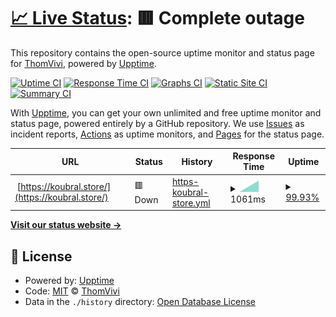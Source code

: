 # [📈 Live Status](https://ThomVivi.github.io/phish-monitor): <!--live status--> **🟥 Complete outage**

This repository contains the open-source uptime monitor and status page for [ThomVivi](https://ThomVivi.github.io/phish-monitor), powered by [Upptime](https://github.com/upptime/upptime).

[![Uptime CI](https://github.com/ThomVivi/phish-monitor/workflows/Uptime%20CI/badge.svg)](https://github.com/ThomVivi/phish-monitor/actions?query=workflow%3A%22Uptime+CI%22)
[![Response Time CI](https://github.com/ThomVivi/phish-monitor/workflows/Response%20Time%20CI/badge.svg)](https://github.com/ThomVivi/phish-monitor/actions?query=workflow%3A%22Response+Time+CI%22)
[![Graphs CI](https://github.com/ThomVivi/phish-monitor/workflows/Graphs%20CI/badge.svg)](https://github.com/ThomVivi/phish-monitor/actions?query=workflow%3A%22Graphs+CI%22)
[![Static Site CI](https://github.com/ThomVivi/phish-monitor/workflows/Static%20Site%20CI/badge.svg)](https://github.com/ThomVivi/phish-monitor/actions?query=workflow%3A%22Static+Site+CI%22)
[![Summary CI](https://github.com/ThomVivi/phish-monitor/workflows/Summary%20CI/badge.svg)](https://github.com/ThomVivi/phish-monitor/actions?query=workflow%3A%22Summary+CI%22)

With [Upptime](https://upptime.js.org), you can get your own unlimited and free uptime monitor and status page, powered entirely by a GitHub repository. We use [Issues](https://github.com/ThomVivi/phish-monitor/issues) as incident reports, [Actions](https://github.com/ThomVivi/phish-monitor/actions) as uptime monitors, and [Pages](https://ThomVivi.github.io/phish-monitor) for the status page.

<!--start: status pages-->
<!-- This summary is generated by Upptime (https://github.com/upptime/upptime) -->
<!-- Do not edit this manually, your changes will be overwritten -->
<!-- prettier-ignore -->
| URL | Status | History | Response Time | Uptime |
| --- | ------ | ------- | ------------- | ------ |
| <img alt="" src="https://icons.duckduckgo.com/ip3/koubral.store.ico" height="13"> [https://koubral.store/](https://koubral.store/) | 🟥 Down | [https-koubral-store.yml](https://github.com/ThomVivi/phish-monitor/commits/HEAD/history/https-koubral-store.yml) | <details><summary><img alt="Response time graph" src="./graphs/https-koubral-store/response-time-week.png" height="20"> 1061ms</summary><br><a href="https://ThomVivi.github.io/phish-monitor/history/https-koubral-store"><img alt="Response time 1061" src="https://img.shields.io/endpoint?url=https%3A%2F%2Fraw.githubusercontent.com%2FThomVivi%2Fphish-monitor%2FHEAD%2Fapi%2Fhttps-koubral-store%2Fresponse-time.json"></a><br><a href="https://ThomVivi.github.io/phish-monitor/history/https-koubral-store"><img alt="24-hour response time 1061" src="https://img.shields.io/endpoint?url=https%3A%2F%2Fraw.githubusercontent.com%2FThomVivi%2Fphish-monitor%2FHEAD%2Fapi%2Fhttps-koubral-store%2Fresponse-time-day.json"></a><br><a href="https://ThomVivi.github.io/phish-monitor/history/https-koubral-store"><img alt="7-day response time 1061" src="https://img.shields.io/endpoint?url=https%3A%2F%2Fraw.githubusercontent.com%2FThomVivi%2Fphish-monitor%2FHEAD%2Fapi%2Fhttps-koubral-store%2Fresponse-time-week.json"></a><br><a href="https://ThomVivi.github.io/phish-monitor/history/https-koubral-store"><img alt="30-day response time 1061" src="https://img.shields.io/endpoint?url=https%3A%2F%2Fraw.githubusercontent.com%2FThomVivi%2Fphish-monitor%2FHEAD%2Fapi%2Fhttps-koubral-store%2Fresponse-time-month.json"></a><br><a href="https://ThomVivi.github.io/phish-monitor/history/https-koubral-store"><img alt="1-year response time 1061" src="https://img.shields.io/endpoint?url=https%3A%2F%2Fraw.githubusercontent.com%2FThomVivi%2Fphish-monitor%2FHEAD%2Fapi%2Fhttps-koubral-store%2Fresponse-time-year.json"></a></details> | <details><summary><a href="https://ThomVivi.github.io/phish-monitor/history/https-koubral-store">99.93%</a></summary><a href="https://ThomVivi.github.io/phish-monitor/history/https-koubral-store"><img alt="All-time uptime 99.93%" src="https://img.shields.io/endpoint?url=https%3A%2F%2Fraw.githubusercontent.com%2FThomVivi%2Fphish-monitor%2FHEAD%2Fapi%2Fhttps-koubral-store%2Fuptime.json"></a><br><a href="https://ThomVivi.github.io/phish-monitor/history/https-koubral-store"><img alt="24-hour uptime 99.93%" src="https://img.shields.io/endpoint?url=https%3A%2F%2Fraw.githubusercontent.com%2FThomVivi%2Fphish-monitor%2FHEAD%2Fapi%2Fhttps-koubral-store%2Fuptime-day.json"></a><br><a href="https://ThomVivi.github.io/phish-monitor/history/https-koubral-store"><img alt="7-day uptime 99.93%" src="https://img.shields.io/endpoint?url=https%3A%2F%2Fraw.githubusercontent.com%2FThomVivi%2Fphish-monitor%2FHEAD%2Fapi%2Fhttps-koubral-store%2Fuptime-week.json"></a><br><a href="https://ThomVivi.github.io/phish-monitor/history/https-koubral-store"><img alt="30-day uptime 99.93%" src="https://img.shields.io/endpoint?url=https%3A%2F%2Fraw.githubusercontent.com%2FThomVivi%2Fphish-monitor%2FHEAD%2Fapi%2Fhttps-koubral-store%2Fuptime-month.json"></a><br><a href="https://ThomVivi.github.io/phish-monitor/history/https-koubral-store"><img alt="1-year uptime 99.93%" src="https://img.shields.io/endpoint?url=https%3A%2F%2Fraw.githubusercontent.com%2FThomVivi%2Fphish-monitor%2FHEAD%2Fapi%2Fhttps-koubral-store%2Fuptime-year.json"></a></details>

<!--end: status pages-->

[**Visit our status website →**](https://ThomVivi.github.io/phish-monitor)

## 📄 License

- Powered by: [Upptime](https://github.com/upptime/upptime)
- Code: [MIT](./LICENSE) © [ThomVivi](https://ThomVivi.github.io/phish-monitor)
- Data in the `./history` directory: [Open Database License](https://opendatacommons.org/licenses/odbl/1-0/)
